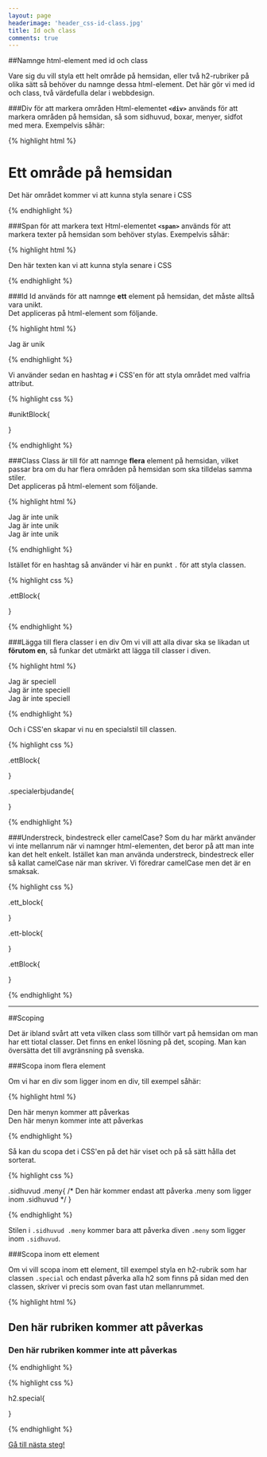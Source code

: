 ```yaml
---
layout: page
headerimage: 'header_css-id-class.jpg'
title: Id och class
comments: true
---
```



##Namnge html-element med id och class

<p class="preamble">Vare sig du vill styla ett helt område på hemsidan, eller två h2-rubriker på olika sätt så behöver du namnge dessa html-element. Det här gör vi med id och class, två värdefulla delar i webbdesign.</p>

###Div för att markera områden
Html-elementet <strong>``<div>``</strong> används för att markera områden på hemsidan, så som sidhuvud, boxar, menyer, sidfot med mera. Exempelvis såhär:

{% highlight html %}

<div>
  <h1>Ett område på hemsidan</h1>
  <p>Det här området kommer vi att kunna styla senare i CSS</p>
</div>

{% endhighlight %}

###Span för att markera text
Html-elementet <strong>``<span>``</strong> används för att markera texter på hemsidan som behöver stylas. Exempelvis såhär:

{% highlight html %}

<span>Den här texten kan vi att kunna styla senare i CSS</span>

{% endhighlight %}



###Id
Id används för att namnge <strong>ett</strong> element på hemsidan, det måste alltså vara unikt.   
Det appliceras på html-element som följande.

{% highlight html %}

<div id="uniktBlock">
  Jag är unik
</div>

{% endhighlight %}

Vi använder sedan en hashtag ``#`` i CSS'en för att styla området med valfria attribut.

{% highlight css %}

#uniktBlock{

}

{% endhighlight %}



###Class
Class är till för att namnge <strong>flera</strong> element på hemsidan, vilket passar bra om du har flera områden på hemsidan som ska tilldelas samma stiler.   
Det appliceras på html-element som följande.

{% highlight html %}

<div class="ettBlock">
  Jag är inte unik
</div>

<div class="ettBlock">
  Jag är inte unik
</div>

<div class="ettBlock">
  Jag är inte unik
</div>

{% endhighlight %}

Istället för en hashtag så använder vi här en punkt ``.`` för att styla classen.

{% highlight css %}

.ettBlock{

}

{% endhighlight %}




###Lägga till flera classer i en div
Om vi vill att alla divar ska se likadan ut <strong>förutom en</strong>, så funkar det utmärkt att lägga till classer i diven. 

{% highlight html %}

<div class="ettBlock specialerbjudande">
  Jag är speciell
</div>

<div class="ettBlock">
  Jag är inte speciell
</div>

<div class="ettBlock">
  Jag är inte speciell
</div>

{% endhighlight %}

Och i CSS'en skapar vi nu en specialstil till classen.

{% highlight css %}

.ettBlock{

}

.specialerbjudande{

}

{% endhighlight %}




###Understreck, bindestreck eller camelCase?
Som du har märkt använder vi inte mellanrum när vi namnger html-elementen, det beror på att man inte kan det helt enkelt. Istället kan man använda understreck, bindestreck eller så kallat camelCase när man skriver. Vi föredrar camelCase men det är en smaksak.

{% highlight css %}

.ett_block{
  
}

.ett-block{
  
}

.ettBlock{
  
}

{% endhighlight %}

<hr/>

##Scoping  

Det är ibland svårt att veta vilken class som tillhör vart på hemsidan om man har ett tiotal classer. Det finns en enkel lösning på det, scoping. Man kan översätta det till avgränsning på svenska.   

###Scopa inom flera element

Om vi har en div som ligger inom en div, till exempel såhär:

{% highlight html %}

<div class="sidhuvud">
  <div class="meny">
    Den här menyn kommer att påverkas
  </div>
</div>

<div class="meny">
  Den här menyn kommer inte att påverkas
</div>

{% endhighlight %}

Så kan du scopa det i CSS'en på det här viset och på så sätt hålla det sorterat.

{% highlight css %}

.sidhuvud .meny{
  /* Den här kommer endast att påverka .meny som ligger inom .sidhuvud */
}

{% endhighlight %}

Stilen i ``.sidhuvud .meny`` kommer bara att påverka diven ``.meny`` som ligger inom ``.sidhuvud``.



###Scopa inom ett element

Om vi vill scopa inom ett element, till exempel styla en h2-rubrik som har classen ``.special`` och endast påverka alla h2 som finns på sidan med den classen, skriver vi precis som ovan fast utan mellanrummet.

{% highlight html %}

<h2 class="special">Den här rubriken kommer att påverkas</h2>

<h3 class="special">Den här rubriken kommer inte att påverkas</h3>

{% endhighlight %}

{% highlight css %}

h2.special{
  
}

{% endhighlight %}



<a class="btn btn-next" href="{{ site.url }}#">Gå till nästa steg!</a>
